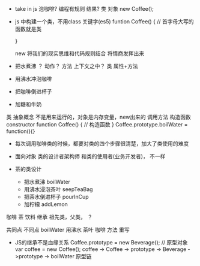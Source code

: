 - take in js
泡咖啡?
编程有规则
结果?
类 对象 
new Coffee();
- js 中构建一个类，不用class 关键字(es5)
  funtion Coffee() {  // 首字母大写的函数就是类

  }

  new  将我们的现实思维和代码规则结合 将情商发挥出来
- 把水煮沸 ？  动作？ 方法   上下文之中？ 类 属性+方法
- 用沸水冲泡咖啡
- 把咖啡倒进杯子
- 加糖和牛奶

类 抽象概念 不是用来运行的，对象是内存变量，new出来的
调用方法 构造函数 constructor
function Coffee() {
    // 构造函数
}
Coffee.prototype.boilWater = function(){}
- 每次调用咖啡类的时候，都要对类的四个步骤很清楚，加大了类使用的难度
- 面向对象
  类的设计者架构师  和类的使用者(业务开发者)， 不一样

- 茶的类设计
  - 把水煮沸  boilWater
  - 用沸水浸泡茶叶  seepTeaBag
  - 把茶水倒进杯子  pourInCup
  - 加柠檬  addLemon

咖啡 茶 饮料  继承
祖先类，父类， ？ 

  共同点       不同点
boilWater 
 用沸水      茶叶 咖啡 
 方法         重写



- JS的继承不是血缘关系
  Coffee.prototype = new Beverage(); // 原型对象
  var coffee = new Coffee();
  coffee -> Coffee -> prototype -> Beverage ->prototype -> boilWater 原型链
  